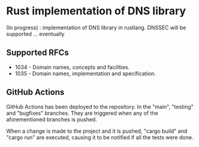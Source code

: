 # Rust implementation of DNS library

(In progress) : implementation of DNS library in rustlang. 
DNSSEC will be supported ... eventually 


## Supported RFCs 

* 1034 - Domain names, concepts and facilities. 
* 1035 - Domain names, implementation and specification. 

## GitHub Actions

GitHub Actions has been deployed to the repository. In the "main", "testing" and "bugfixes" branches. They are triggered when any of the aforementioned branches is pushed.

When a change is made to the project and it is pushed, "cargo build" and "cargo run" are executed, causing it to be notified if all the tests were done.
